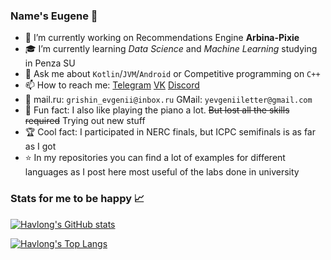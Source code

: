 ### Name's Eugene 👋

- 🔭 I’m currently working on Recommendations Engine **Arbina-Pixie**
- 🎓 I’m currently learning *Data Science* and *Machine Learning* studying in Penza SU
- 💬 Ask me about `Kotlin`/`JVM`/`Android` or Competitive programming on `C++`
- 📫 How to reach me: [Telegram](https://t.me/havlong) [VK](https://vk.com/havlong) [Discord](https://discordapp.com/users/329678418851397653)
- 📧 mail.ru: `grishin_evgenii@inbox.ru` GMail: `yevgeniiletter@gmail.com`
- 🎹 Fun fact: I also like playing the piano a lot. ~~But lost all the skills required~~ Trying out new stuff
- 🏆 Cool fact: I participated in NERC finals, but ICPC semifinals is as far as I got
- ⭐ In my repositories you can find a lot of examples for different languages as I post here most useful of the labs done in university

### Stats for me to be happy 📈

[![Havlong's GitHub stats](https://github-readme-stats.vercel.app/api?username=Havlong&count_private=true&show_icons=true&theme=vue)](https://github.com/anuraghazra/github-readme-stats)

[![Havlong's Top Langs](https://github-readme-stats.vercel.app/api/top-langs/?username=Havlong&layout=compact&langs_count=10&theme=vue&card_width=445)](https://github.com/anuraghazra/github-readme-stats)
